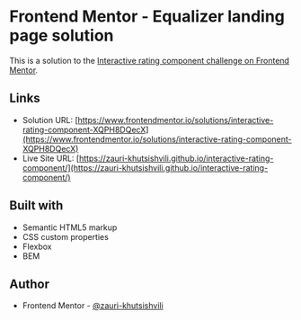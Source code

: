 # Frontend Mentor - Equalizer landing page solution

This is a solution to the [Interactive rating component challenge on Frontend Mentor](https://www.frontendmentor.io/challenges/interactive-rating-component-koxpeBUmI).

## Links

- Solution URL: [https://www.frontendmentor.io/solutions/interactive-rating-component-XQPH8DQecX](https://www.frontendmentor.io/solutions/interactive-rating-component-XQPH8DQecX)
- Live Site URL: [https://zauri-khutsishvili.github.io/interactive-rating-component/](https://zauri-khutsishvili.github.io/interactive-rating-component/)

## Built with

- Semantic HTML5 markup
- CSS custom properties
- Flexbox
- BEM

## Author

- Frontend Mentor - [@zauri-khutsishvili](https://www.frontendmentor.io/profile/zauri-khutsishvili)